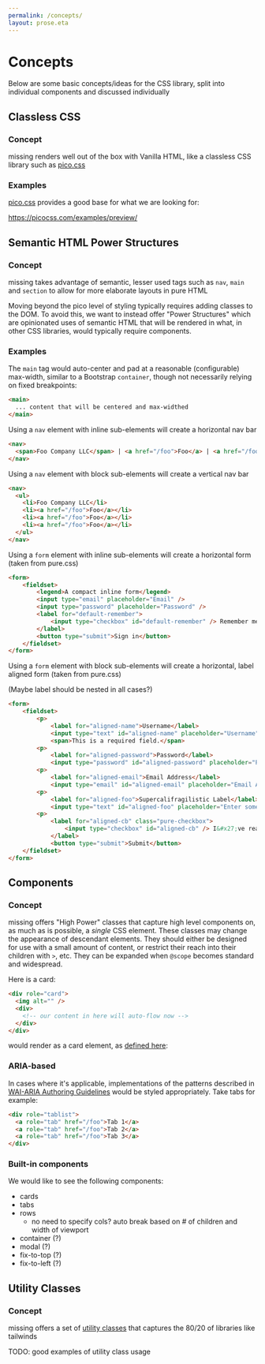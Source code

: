 ```yaml
---
permalink: /concepts/
layout: prose.eta
---
```


# Concepts

Below are some basic concepts/ideas for the CSS library, split into individual components and discussed individually

## Classless CSS

### Concept

missing renders well out of the box with Vanilla HTML, like a classless CSS library such as [pico.css]

### Examples

[pico.css] provides a good base for what we are looking for:

https://picocss.com/examples/preview/

[pico.css]: https://picocss.com

## Semantic HTML Power Structures

### Concept

missing takes advantage of semantic, lesser used tags such as `nav`, `main` and `section` to allow for more elaborate layouts in pure HTML

Moving beyond the pico level of styling typically requires adding classes to the DOM.  To avoid this, we want to
instead offer "Power Structures" which are opinionated uses of semantic HTML that will be rendered in what, in
other CSS libraries, would typically require components.

### Examples

The `main` tag would auto-center and pad at a reasonable (configurable) max-width, similar to a Bootstrap
`container`, though not necessarily relying on fixed breakpoints:

```html
<main>
  ... content that will be centered and max-widthed
</main>
```

Using a `nav` element with inline sub-elements will create a horizontal nav bar

```html
<nav>
  <span>Foo Company LLC</span> | <a href="/foo">Foo</a> | <a href="/foo">Foo</a> | <a href="/foo">Foo</a>
</nav>
```

Using a `nav` element with block sub-elements will create a vertical nav bar

```html
<nav>
  <ul>
    <li>Foo Company LLC</li>
    <li><a href="/foo">Foo</a></li>
    <li><a href="/foo">Foo</a></li>
    <li><a href="/foo">Foo</a></li>
  </ul>
</nav>
```

Using a `form` element with inline sub-elements will create a horizontal form (taken from pure.css)

```html
<form>
    <fieldset>
        <legend>A compact inline form</legend>
        <input type="email" placeholder="Email" />
        <input type="password" placeholder="Password" />
        <label for="default-remember">
            <input type="checkbox" id="default-remember" /> Remember me
        </label>
        <button type="submit">Sign in</button>
    </fieldset>
</form>

```

Using a `form` element with block sub-elements will create a horizontal, label aligned form (taken from pure.css)

(Maybe label should be nested in all cases?)

```html
<form>
    <fieldset>
        <p>
            <label for="aligned-name">Username</label>
            <input type="text" id="aligned-name" placeholder="Username" />
            <span>This is a required field.</span>
        <p>
            <label for="aligned-password">Password</label>
            <input type="password" id="aligned-password" placeholder="Password" />
        <p>
            <label for="aligned-email">Email Address</label>
            <input type="email" id="aligned-email" placeholder="Email Address" />
        <p>
            <label for="aligned-foo">Supercalifragilistic Label</label>
            <input type="text" id="aligned-foo" placeholder="Enter something here..." />
        <p>
            <label for="aligned-cb" class="pure-checkbox">
                <input type="checkbox" id="aligned-cb" /> I&#x27;ve read the terms and conditions
            </label>
            <button type="submit">Submit</button>
    </fieldset>
</form>
```

##  Components

### Concept

missing offers "High Power" classes that capture high level components on, as much as is possible, a *single* CSS element.
These classes may change the appearance of descendant elements. They should either be designed for use with a small amount
of content, or restrict their reach into their children with `>`, etc. They can be expanded when `@scope` becomes standard
and widespread.

Here is a card:

```html
<div role="card">
  <img alt="" />
  <div>
    <!-- our content in here will auto-flow now -->
  </div>
</div>
```

would render as a card element, as [defined here](https://piccalil.li/blog/cube-css/):

### ARIA-based

In cases where it's applicable, implementations of the patterns described in [WAI-ARIA Authoring Guidelines]
would be styled appropriately. Take tabs for example:

```html
<div role="tablist">
  <a role="tab" href="/foo">Tab 1</a>
  <a role="tab" href="/foo">Tab 2</a>
  <a role="tab" href="/foo">Tab 3</a>
</div>
```

[WAI-ARIA Authoring Guidelines]: https://www.w3.org/TR/wai-aria-practices-1.2/

### Built-in components

We would like to see the following components:

* cards
* tabs
* rows
  * no need to specify cols? auto break based on # of children and width of viewport
* container (?)
* modal (?)
* fix-to-top (?)
* fix-to-left (?)

## Utility Classes

### Concept

missing offers a set of [utility classes](https://cube.fyi/utility.html) that captures the 80/20 of libraries like tailwinds

TODO: good examples of utility class usage
